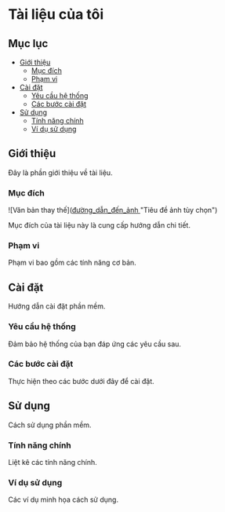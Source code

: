 # Tài liệu của tôi

## Mục lục

*   [Giới thiệu](#giới-thiệu)
    *   [Mục đích](#mục-đích)
    *   [Phạm vi](#phạm-vi)
*   [Cài đặt](#cài-đặt)
    *   [Yêu cầu hệ thống](#yêu-cầu-hệ-thống)
    *   [Các bước cài đặt](#các-bước-cài-đặt)
*   [Sử dụng](#sử-dụng)
    *   [Tính năng chính](#tính-năng-chính)
    *   [Ví dụ sử dụng](#ví-dụ-sử-dụng)

## Giới thiệu

Đây là phần giới thiệu về tài liệu.

### Mục đích
![Văn bản thay thế]([đường_dẫn_đến_ảnh ](https://private-us-east-1.manuscdn.com/sessionFile/1GETpVC1aiX5qDOnUAaMGm/sandbox/KBvyS8U8B0CQNXAM6G3P6o_1752338460958_na1fn_L2hvbWUvdWJ1bnR1L2V4YW1wbGVfaW1hZ2U.png?Policy=eyJTdGF0ZW1lbnQiOlt7IlJlc291cmNlIjoiaHR0cHM6Ly9wcml2YXRlLXVzLWVhc3QtMS5tYW51c2Nkbi5jb20vc2Vzc2lvbkZpbGUvMUdFVHBWQzFhaVg1cURPblVBYU1HbS9zYW5kYm94L0tCdnlTOFU4QjBDUU5YQU02RzNQNm9fMTc1MjMzODQ2MDk1OF9uYTFmbl9MMmh2YldVdmRXSjFiblIxTDJWNFlXMXdiR1ZmYVcxaFoyVS5wbmciLCJDb25kaXRpb24iOnsiRGF0ZUxlc3NUaGFuIjp7IkFXUzpFcG9jaFRpbWUiOjE3OTg3NjE2MDB9fX1dfQ__&Key-Pair-Id=K2HSFNDJXOU9YS&Signature=wF76psJtGcqkpZ2l1Y5IR~dGUNE4cVX~a2aRPKpEzEUrioeGaWn5ihxTSeLJLTVZhUHrURugqsvHMEyPAxwjWPuwu-u~sIrcwITAPFPe5tMM4pvqR~aD0kaQ1Csp2BFGUVItNIoPEYTD4ccbnAISdxm4SZAiVQiHO-JUqpIhpNuDtBbeQn3lVZ0rtV9yyZ-E6KPdbapBrhuk0lC0nq7XI1XGhBadygXONMNnEmPz-glri3F7Re~rssBh-5TysbHMvomK4qSE2tQThT4mfqrFaHZQ6Ur01eR9fPuXe8GRlVuJEh5bVIKlEvrs01jZ3VZAqjvmzGxL0Nj5qXPxqTymeg__) "Tiêu đề ảnh tùy chọn")

Mục đích của tài liệu này là cung cấp hướng dẫn chi tiết.

### Phạm vi

Phạm vi bao gồm các tính năng cơ bản.

## Cài đặt

Hướng dẫn cài đặt phần mềm.

### Yêu cầu hệ thống

Đảm bảo hệ thống của bạn đáp ứng các yêu cầu sau.

### Các bước cài đặt

Thực hiện theo các bước dưới đây để cài đặt.

## Sử dụng

Cách sử dụng phần mềm.

### Tính năng chính

Liệt kê các tính năng chính.

### Ví dụ sử dụng

Các ví dụ minh họa cách sử dụng.
